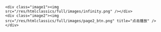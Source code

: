 <!DOCTYPE html>
<html>
  <head>
    <title>首页</title>
    <meta charset="utf-8" />
    <style type="text/css">
      body{
	    background-image: url("img/1.0.jpg");
      	background-repeat:no-repeat;
      	background-size:cover;
      }
      .image1{
		background-image: url("img/1.3.webp");
	    text-align:center;
      	margin-top:300px;
      }
      .image2{
		text-align:center;
      	margin-top:100px;
      	cursor:pointer;
      }
    </style>
  </head>
  <body>
    
    <div class="image1"><img src="/res/htmlclassics/full/images/infinity.png" /></div>
    <div class="image2"><img src="/res/htmlclassics/full/images/page2_btn.png" title="点击播放" /></div>
    
  </body>
</html>
